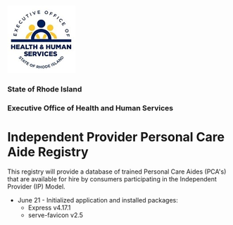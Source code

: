 ![EOHHS Logo](/images/ohhs_logo.jpg)

### State of Rhode Island

### Executive Office of Health and Human Services

# Independent Provider Personal Care Aide Registry

This registry will provide a database of trained Personal Care Aides (PCA's) that are available for hire by consumers participating in the Independent Provider (IP) Model.

- June 21 - Initialized application and installed packages:
  - Express v4.17.1
  * serve-favicon v2.5
